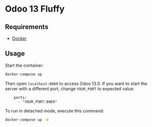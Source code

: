 # Odoo 13 Fluffy

## Requirements

- [Docker](https://www.docker.com/get-started)

## Usage

Start the container:

```sh
docker-compose up
```

Then open `localhost:8069` to access Odoo 13.0. If you want to start the server with a different port, change `YOUR_PORT` to expected value:

```
    ports:
      - "YOUR_PORT:8069"
```

To run in detached mode, execute this command:

```sh
docker-compose up -d
```
